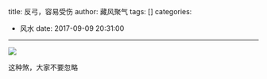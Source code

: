 title: 反弓，容易受伤
author: 藏风聚气
tags: []
categories:
  - 风水
date: 2017-09-09 20:31:00
---
![](http://fs-image.pull.net.cn/17-9-9/85133711.jpg!800)


这种煞，大家不要忽略